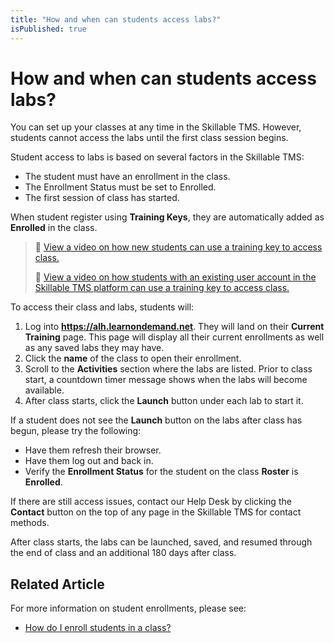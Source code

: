 ```yaml
---
title: "How and when can students access labs?"
isPublished: true
---
```


# How and when can students access labs?

You can set up your classes at any time in the Skillable TMS. However, students cannot access the labs until the first class session begins.

Student access to labs is based on several factors in the Skillable TMS:
- The student must have an enrollment in the class.
- The Enrollment Status must be set to Enrolled.
- The first session of class has started.

When student register using **Training Keys**, they are automatically added as **Enrolled** in the class.
>:small_orange_diamond: [View a video on how new students can use a training key to access class.](https://youtu.be/d9Wl2vsOjTc) 
>
>:small_orange_diamond: [View a video on how students with an existing user account in the Skillable TMS platform can use a training key to access class.](https://youtu.be/-MlxmEnPnB0) 

To access their class and labs, students will:
1. Log into **https://alh.learnondemand.net**. They will land on their **Current Training** page. This page will display all their current enrollments as well as any saved labs they may have.
1. Click the **name** of the class to open their enrollment.
1. Scroll to the **Activities** section where the labs are listed. Prior to class start, a countdown timer message shows when the labs will become available.
1. After class starts, click the **Launch** button under each lab to start it. 

If a student does not see the **Launch** button on the labs after class has begun, please try the following:
- Have them refresh their browser.
- Have them log out and back in. 
- Verify the **Enrollment Status** for the student on the class **Roster** is **Enrolled**.

If there are still access issues, contact our Help Desk by clicking the **Contact** button on the top of any page in the Skillable TMS for contact methods.

After class starts, the labs can be launched, saved, and resumed through the end of class and an additional 180 days after class.

## Related Article
For more information on student enrollments, please see:
- [How do I enroll students in a class?](../fulfilling-marketplace-order/enroll-students-in-class.md)
